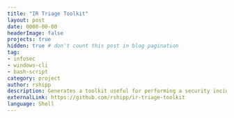```yaml
---
title: "IR Triage Toolkit"
layout: post
date: 0000-00-00
headerImage: false
projects: true
hidden: true # don't count this post in blog pagination
tag:
- infosec
- windows-cli
- bash-script
category: project
author: rshipp
description: Generates a toolkit useful for performing a security incident response, following the order of volatility.
externalLink: https://github.com/rshipp/ir-triage-toolkit
language: Shell
---
```

